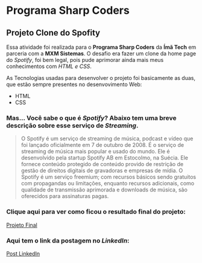 # Programa Sharp Coders
## Projeto Clone do Spofity 

Essa atividade foi realizada para o **Programa Sharp Coders** da **Ímã Tech** em parceria com a **MXM Sistemas**. O desafio era fazer um clone da home page do *Spotify*, foi bem legal, pois pude aprimorar ainda mais meus conhecimentos com *HTML e CSS*.

As Tecnologias usadas para desenvolver o projeto foi basicamente as duas, que estão sempre presentes no desenvovimento Web:
- HTML
- CSS
### Mas... Você sabe o que é *Spotify*? Abaixo tem uma breve descrição sobre esse serviço de *Streaming*.

> O Spotify é um serviço de streaming de música, podcast e vídeo que foi lançado oficialmente em 7 de outubro de 2008. É o serviço de streaming de música mais popular e usado do mundo. Ele é desenvolvido pela startup Spotify AB em Estocolmo, na Suécia. Ele fornece conteúdo protegido de conteúdo provido de restrição de gestão de direitos digitais de gravadoras e empresas de mídia. O Spotify é um serviço freemium; com recursos básicos sendo gratuitos com propagandas ou limitações, enquanto recursos adicionais, como qualidade de transmissão aprimorada e downloads de música, são oferecidos para assinaturas pagas.

### Clique aqui para ver como ficou o resultado final do projeto: 
[Projeto Final](https://wlisses-silva.github.io/clone-spotify/)

### Aqui tem o link da postagem no *LinkedIn*:
[Post LinkedIn](https://www.linkedin.com/posts/wlisses-silva_sharpcoders-sharpcoders-msmsistemas-activity-7130561750675959809-4NFb?utm_source=share&utm_medium=member_desktop)



